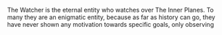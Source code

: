 The Watcher is the eternal entity who watches over The Inner Planes. To many they are an enigmatic entity, because as far as history can go, they have never shown any motivation towards specific goals, only observing 